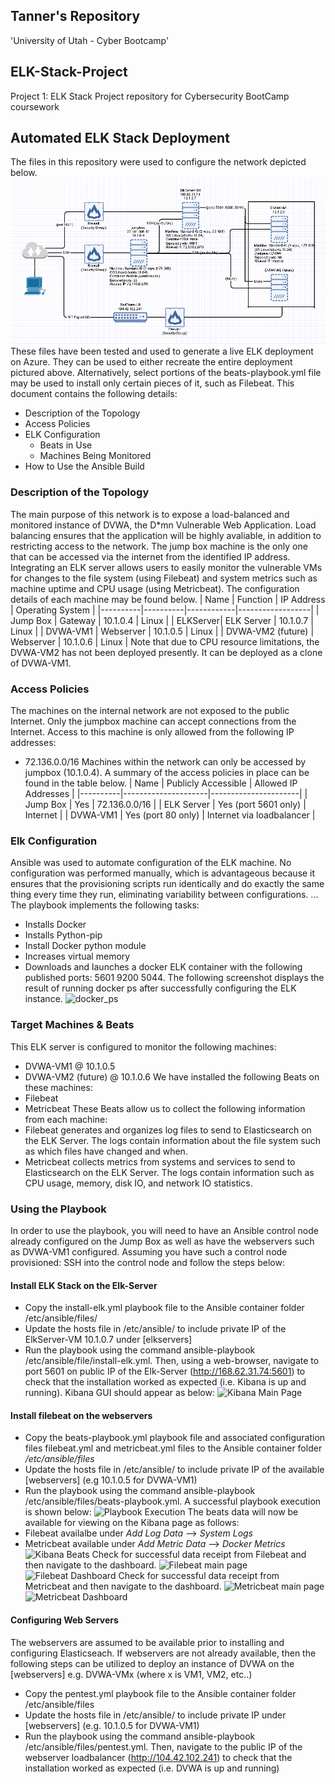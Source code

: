 ## Tanner's Repository ##
'University of Utah - Cyber Bootcamp'

## ELK-Stack-Project
Project 1: ELK Stack Project repository for Cybersecurity BootCamp coursework

## Automated ELK Stack Deployment
The files in this repository were used to configure the network depicted below.
![Network Diagram](https://github.com/Tbrownwork/Tanners-Repository/blob/main/Diagram/network_diagram.png)
These files have been tested and used to generate a live ELK deployment on Azure. They can be used to either recreate the entire deployment pictured above. Alternatively, select portions of the beats-playbook.yml file may be used to install only certain pieces of it, such as Filebeat.
This document contains the following details:
- Description of the Topology
- Access Policies
- ELK Configuration
  - Beats in Use
  - Machines Being Monitored
- How to Use the Ansible Build
### Description of the Topology
The main purpose of this network is to expose a load-balanced and monitored instance of DVWA, the D*mn Vulnerable Web Application.
Load balancing ensures that the application will be highly avaliable, in addition to restricting access to the network.  The jump box machine is the only one that can be accessed via the internet from the identified IP address.
Integrating an ELK server allows users to easily monitor the vulnerable VMs for changes to the file system (using Filebeat) and system metrics such as machine uptime and CPU usage (using Metricbeat).
The configuration details of each machine may be found below.
| Name     | Function | IP Address | Operating System |
|----------|----------|------------|------------------|
| Jump Box | Gateway  | 10.1.0.4   | Linux            |
| ELKServer| ELK Server | 10.1.0.7   | Linux            |
| DVWA-VM1 | Webserver  | 10.1.0.5 | Linux  |
| DVWA-VM2 (future)  |  Webserver        | 10.1.0.6  | Linux  |
Note that due to CPU resource limitations, the DVWA-VM2 has not been deployed presently.  It can be deployed as a clone of DVWA-VM1.
### Access Policies
The machines on the internal network are not exposed to the public Internet. 
Only the jumpbox machine can accept connections from the Internet. Access to this machine is only allowed from the following IP addresses:
- 72.136.0.0/16
Machines within the network can only be accessed by jumpbox (10.1.0.4).
A summary of the access policies in place can be found in the table below.
| Name     | Publicly Accessible | Allowed IP Addresses |
|----------|---------------------|----------------------|
| Jump Box | Yes              | 72.136.0.0/16    |
| ELK Server   | Yes (port 5601 only)           | Internet                     |
|  DVWA-VM1    | Yes (port 80 only)     | Internet via loadbalancer |
### Elk Configuration
Ansible was used to automate configuration of the ELK machine. No configuration was performed manually, which is advantageous because it ensures that the provisioning scripts run identically and do exactly the same thing every time they run, eliminating variability between configurations. ...
The playbook implements the following tasks:
- Installs Docker
- Installs Python-pip
- Install Docker python module
- Increases virtual memory
- Downloads and launches a docker ELK container with the following published ports: 5601 9200 5044.
The following screenshot displays the result of running docker ps after successfully configuring the ELK instance.
![docker_ps](Images/docker_ps.png "docker_ps")
### Target Machines & Beats
This ELK server is configured to monitor the following machines:
- DVWA-VM1 @ 10.1.0.5
- DVWA-VM2 (future) @ 10.1.0.6
We have installed the following Beats on these machines:
- Filebeat
- Metricbeat
These Beats allow us to collect the following information from each machine:
- Filebeat generates and organizes log files to send to Elasticsearch on the ELK Server. The logs contain information about the file system such as which files have changed and when.
- Metricbeat collects metrics from systems and services to send to Elasticsearch on the ELK Server. The logs contain information such as CPU usage, memory, disk IO, and network IO statistics.
### Using the Playbook
In order to use the playbook, you will need to have an Ansible control node already configured on the Jump Box as well as have the webservers such as DVWA-VM1 configured. Assuming you have such a control node provisioned:
SSH into the control node and follow the steps below:
#### Install ELK Stack on the Elk-Server
- Copy the install-elk.yml playbook file to the Ansible container folder /etc/ansible/files/
- Update the hosts file in /etc/ansible/ to include private IP of the ElkServer-VM 10.1.0.7 under [elkservers]
- Run the playbook using the command ansible-playbook /etc/ansible/file/install-elk.yml.  Then, using a web-browser, navigate to port 5601 on public IP of the Elk-Server (http://168.62.31.74:5601) to check that the installation worked as expected (i.e. Kibana is up and running). Kibana GUI should appear as below:
![Kibana Main Page](Images/kibana_main.png "Kibana Main Page")
#### Install filebeat on the webservers
- Copy the beats-playbook.yml playbook file and associated configuration files filebeat.yml and metricbeat.yml files to the Ansible container folder _/etc/ansible/files_
- Update the hosts file in /etc/ansible/ to include private IP of the available [webservers] (e.g 10.1.0.5 for DVWA-VM1)
- Run the playbook using the command ansible-playbook /etc/ansible/files/beats-playbook.yml. A successful playbook execution is shown below:
![Playbook Execution](Images/filebeat_playbook_run.png "Playbook Execution")
The beats data will now be available for viewing on the Kibana page as follows:
- Filebeat availalbe under *Add Log Data* --> *System Logs*
- Metricbeat available under *Add Metric Data* --> *Docker Metrics*
![Kibana Beats](Images/kibana_beats.png "Kibana Beats")
Check for successful data receipt from Filebeat and then navigate to the dashboard.
![Filebeat main page](Images/filebeat_main.png "Filebeat main page")
![Filebeat Dashboard](Images/filebeat_dashboard.png "Filebeat Dashboard")
Check for successful data receipt from Metricbeat and then navigate to the dashboard.
![Metricbeat main page](Images/metricbeat_main.png "Metricbeat main page")
![Metricbeat Dashboard](Images/metricbeat_dashboard.png "Metricbeat Dashboard")
#### Configuring Web Servers
The webservers are assumed to be available prior to installing and configuring Elasticseach.  If webservers are not already available, then the following steps can be utilized to deploy an instance of DVWA on the [webservers] e.g. DVWA-VMx (where x is VM1, VM2, etc..)
- Copy the pentest.yml playbook file to the Ansible container folder /etc/ansible/files
- Update the hosts file in /etc/ansible/ to include private IP under [webservers] (e.g. 10.1.0.5 for DVWA-VM1)
- Run the playbook using the command ansible-playbook /etc/ansible/files/pentest.yml.  Then, navigate to the public IP of the webserver loadbalancer (http://104.42.102.241) to check that the installation worked as expected (i.e. DVWA is up and running)
